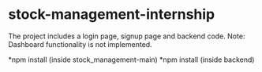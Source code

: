 # stock-management-internship
The project includes a login page, signup page  and backend code.
Note: Dashboard functionality is not implemented.


*npm install (inside stock_management-main)
*npm install (inside backend)
